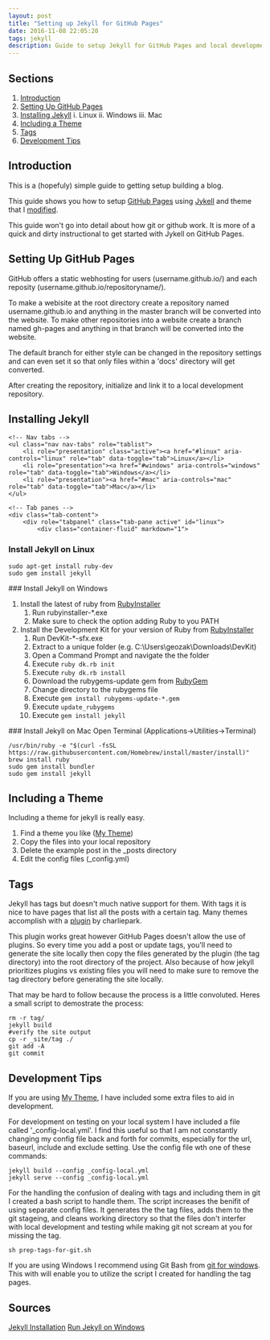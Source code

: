 ```yaml
---
layout: post
title: "Setting up Jekyll for GitHub Pages"
date: 2016-11-08 22:05:20
tags: jekyll
description: Guide to setup Jekyll for GitHub Pages and local development
---
```


## Sections

1. [Introduction](#introduction)
2. [Setting Up GitHub Pages](#setting-up-github-pages)
3. [Installing Jekyll](#installing-jekyll)
    i. Linux
    ii. Windows
    iii. Mac
4. [Including a Theme](#including-a-theme)
5. [Tags](#tags)
6. [Development Tips](#development-tips)

## Introduction

This is a (hopefuly) simple guide to getting setup building a blog.

This guide shows you how to setup [GitHub Pages](https://pages.github.com/) using [Jykell](https://jekyllrb.com) and theme that I [modified](https://github.com/geozak/jekyll-clean-dark).

This guide won't go into detail about how git or github work. It is more of a quick and dirty instructional to get started with Jykell on GitHub Pages.

## Setting Up GitHub Pages

GitHub offers a static webhosting for users (username.github.io/) and each reposity (username.github.io/repositoryname/).

To make a webisite at the root directory create a repository named username.github.io and anything in the master branch will be converted into the website.
To make other repositories into a website create a branch named gh-pages and anything in that branch will be converted into the website.

The default branch for either style can be changed in the repository settings and can even set it so that only files within a 'docs' directory will get converted.

After creating the repository, initialize and link it to a local development repository.

## Installing Jekyll

<div class="panel panel-default">

    <!-- Nav tabs -->
    <ul class="nav nav-tabs" role="tablist">
        <li role="presentation" class="active"><a href="#linux" aria-controls="linux" role="tab" data-toggle="tab">Linux</a></li>
        <li role="presentation"><a href="#windows" aria-controls="windows" role="tab" data-toggle="tab">Windows</a></li>
        <li role="presentation"><a href="#mac" aria-controls="mac" role="tab" data-toggle="tab">Mac</a></li>
    </ul>

    <!-- Tab panes -->
    <div class="tab-content">
        <div role="tabpanel" class="tab-pane active" id="linux">
            <div class="container-fluid" markdown="1">    
### Install Jekyll on Linux
```
sudo apt-get install ruby-dev
sudo gem install jekyll
```
</div> <!-- This close tag must be left aligned. -->
        </div> <!-- close linux -->
        <div role="tabpanel" class="tab-pane" id="windows">
            <div class="container-fluid" markdown="1">
### Install Jekyll on Windows

1. Install the latest of ruby from [RubyInstaller](http://rubyinstaller.org/downloads/)
    1. Run rubyinstaller-*.exe
    2. Make sure to check the option adding Ruby to you PATH
2. Install the Development Kit for your version of Ruby from [RubyInstaller](http://rubyinstaller.org/downloads/)
    1. Run DevKit-*-sfx.exe
    2. Extract to a unique folder (e.g. C:\Users\geozak\Downloads\DevKit)
    3. Open a Command Prompt and navigate the the folder
    4. Execute `ruby dk.rb init`
    5. Execute `ruby dk.rb install`
    6. Download the rubygems-update gem from [RubyGem](https://rubygems.org/pages/download)
    7. Change directory to the rubygems file
    8. Execute `gem install rubygems-update-*.gem`
    9. Execute `update_rubygems`
    10. Execute `gem install jekyll`
</div> <!-- This close tag must be left aligned. -->
        </div> <!-- close windows -->
        <div role="tabpanel" class="tab-pane" id="mac">
            <div class="container-fluid" markdown="1">
### Install Jekyll on Mac
Open Terminal (Applications->Utilities->Terminal)

```
/usr/bin/ruby -e "$(curl -fsSL https://raw.githubusercontent.com/Homebrew/install/master/install)"
brew install ruby
sudo gem install bundler
sudo gem install jekyll
```
</div> <!-- This close tag must be left aligned. -->
        </div> <!-- close mac -->
    </div> <!-- close Tab Panes-->
</div>

## Including a Theme

Including a theme for jekyll is really easy.

1. Find a theme you like ([My Theme](https://github.com/geozak/jekyll-clean-dark))
2. Copy the files into your local repository
3. Delete the example post in the _posts directory
4. Edit the config files (_config.yml)

## Tags

Jekyll has tags but doesn't much native support for them. With tags it is nice to have pages that list all the posts with a certain tag. Many themes accomplish with a [plugin](http://charliepark.org/tags-in-jekyll/) by charliepark.

This plugin works great however GitHub Pages doesn't allow the use of plugins. So every time you add a post or update tags, you'll need to generate the site locally then copy the files generated by the plugin (the tag directory) into the root directory of the project.
Also because of how jekyll prioritizes plugins vs existing files you will need to make sure to remove the tag directory before generating the site locally.

That may be hard to follow because the process is a little convoluted.
Heres a small script to demostrate the process:

```
rm -r tag/
jekyll build
#verify the site output
cp -r _site/tag ./
git add -A
git commit
```

## Development Tips

If you are using [My Theme](https://github.com/geozak/jekyll-clean-dark), I have included some extra files to aid in development.

For development on testing on your local system I have included a file called '_config-local.yml'.
I find this useful so that I am not constantly changing my config file back and forth for commits, especially for the url, baseurl, include and exclude setting.
Use the config file wth one of these commands:

```
jekyll build --config _config-local.yml
jekyll serve --config _config-local.yml
```

For the handling the confusion of dealing with tags and including them in git I created a bash script to handle them. The script increases the benifit of using separate config files.
It generates the the tag files, adds them to the git stageing, and cleans working directory so that the files don't interfer with local development and testing while making git not scream at you for missing the tag.

```
sh prep-tags-for-git.sh
```

If you are using Windows I recommend using Git Bash from [git for windows](https://git-for-windows.github.io/).
This with will enable you to utilize the script I created for handling the tag pages.

## Sources

[Jekyll Installation](http://jekyllrb.com/docs/installation/)
[Run Jekyll on Windows](http://jekyll-windows.juthilo.com/)